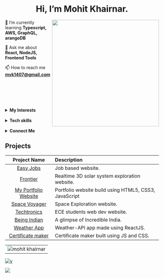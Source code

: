 
<div class="hero">
 
 <h1 align="center"> Hi, I’m Mohit Khairnar.</h1>
<img src="https://media3.giphy.com/media/qgQUggAC3Pfv687qPC/giphy.gif" width="350px" align="right" />

🌱 I’m currently learning **Typescript, AWS, GraphQL, arangoDB**

💬 Ask me about **React, NodeJS, Frontend Tools**

📫 How to reach me **mvk1407@gmail.com**

</div>


<div class="container" style="margin-top: 100px">
<details>
<summary style="font-weight: bold"> My Interests</summary>
<ul>
  <li style="font-weight: bold">Front-end development<img src="https://cdn4.iconfinder.com/data/icons/technology-83/1000/app_frontend_end_front_front-end_front_end_development-512.png" width="5%"></li>
    <li style="font-weight: bold">Back-end development <img src="https://cdn3.iconfinder.com/data/icons/seo-and-web-outline-28/64/seo-and-web-outline-28-20-512.png" width="5%"></li>
    <li style="font-weight: bold">Cloud Computing <img src="https://cdn-icons-png.flaticon.com/512/179/179698.png" width="5%"></li>
    </ul>

</details>
<br>

<details>
 <summary style="font-weight: bold">Tech skills</summary>

 <p align="center"> 
<img alt="C" src="https://img.shields.io/badge/c-%2300599C.svg?&style=for-the-badge&logo=c&logoColor=white" />
<img alt="C++" src="https://img.shields.io/badge/c++-%2300599C.svg?&style=for-the-badge&logo=c%2B%2B&ogoColor=white" />
 <img alt="Java" src="https://img.shields.io/badge/java-%23ED8B00.svg?&style=for-the-badge&logo=java&logoColor=white" />
<img alt="HTML5" src="https://img.shields.io/badge/html5-%23E34F26.svg?&style=for-the-badge&logo=html5&logoColor=white" />
 <img alt="CSS3" src="https://img.shields.io/badge/css3-%231572B6.svg?&style=for-the-badge&logo=css3&logoColor=white" />
 <img alt="JavaScript" src="https://img.shields.io/badge/javascript-%23323330.svg?&style=for-the-badge&logo=javascript&logoColor=%23F7DF1E" />
<img alt="MySQL" src="https://img.shields.io/badge/MySQL-00000F?style=for-the-badge&logo=mysql&logoColor=white" />
 <img alt="NodeJs" src="https://img.shields.io/badge/Node.js-339933?style=for-the-badge&logo=nodedotjs&logoColor=white" />
    <img alt="npm" src="https://img.shields.io/badge/npm-CB3837?style=for-the-badge&logo=npm&logoColor=white" />
    <img alt="ReactJs" src="https://img.shields.io/badge/React-20232A?style=for-the-badge&logo=react&logoColor=61DAFB" />
    <img alt="Git" src="https://img.shields.io/badge/Git-F05032?style=for-the-badge&logo=git&logoColor=white" />
    <img alt="VS Code" src="https://img.shields.io/badge/Visual_Studio_Code-0078D4?style=for-the-badge&logo=visual%20studio%20code&logoColor=white" />
    
</p>
</details>
</div>

<br>


<details>
<summary style="font-weight: bold">Connect Me </summary>
<p align="center">
 <a href="https://mvk1407@gmail.com"><img alt="gmail" src="https://img.shields.io/badge/Gmail-D14836?style=for-the-badge&logo=gmail&logoColor=white"/> 
 <a href="https://www.linkedin.com/in/mohit-k-74199a137"><img alt="lkdn" src="https://img.shields.io/badge/LinkedIn-0077B5?style=for-the-badge&logo=linkedin&logoColor=white"/>
<a href="https://twitter.com/MohitKhairnar12"><img alt="twitter" src="https://img.shields.io/badge/Twitter-1DA1F2?style=for-the-badge&logo=twitter&logoColor=white"/> </a>
</p>
</details>

<p align="center">

 <h2>Projects</h2>

|                           Project Name                           | Description                                           |
| :--------------------------------------------------------------: | :---------------------------------------------------- |
|          [Easy Jobs](https://easy-jobs-now.herokuapp.com/)          | Job based website.         |
|          [Frontier](https://cosmofrontier.netlify.app/)          | Realtime 3D solar system exploration website.         |
|        [My Portfolio Website](https://mohittk.github.io/)        | Portfolio website build using HTML5, CSS3, JavaScript |
|        [Space Voyager](https://space-voyager.netlify.app)        | Space Exploration website.                            |
|         [Techtronics](https://techtronics1.netlify.app)          | ECE students web dev website.                         |
|         [Being Indian](https://being-indian.netlify.app)         | A glimpse of Incredible India.                        |
|   [Weather App](https://mohittk.github.io/React-Weather-App/)    | Weather-API app made using ReactJS.                   |
| [Certificate maker](https://neos-certificate-maker.netlify.app/) | Certificate maker built using JS and CSS.             |

</p>

<table align="center">
  <tr>

<td><img src="https://github-readme-streak-stats.herokuapp.com/?user=mohittk&theme=dark" alt="mohit khairnar" />
</td>
   
</table>
<a href="https://github.com/jstrieb/github-stats">


 ![v](https://github-readme-stats.vercel.app/api/wakatime?username=mohittk&layout=compact&theme=radical)

</a>

<a href="https://git.io/mohittk"><img src="https://activity-graph.herokuapp.com/graph?username=mohittk&theme=nord" /></a>
